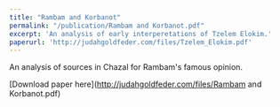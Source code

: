 ```yaml
---
title: "Rambam and Korbanot"
permalink: "/publication/Rambam and Korbanot.pdf"
excerpt: 'An analysis of early interperetations of Tzelem Elokim.'
paperurl: 'http://judahgoldfeder.com/files/Tzelem_Elokim.pdf'
---
```

An analysis of sources in Chazal for Rambam's famous opinion.


<object data="../files/Rambam and Korbanot.pdf" width="1000" height="1000" type='application/pdf'></object>

[Download paper here](http://judahgoldfeder.com/files/Rambam and Korbanot.pdf)

